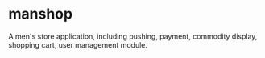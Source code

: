manshop
=======

A men's store application, including pushing, payment, commodity display, shopping cart, user management module.
